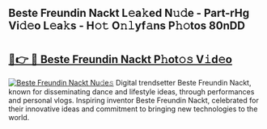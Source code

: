 ## Beste Freundin Nackt L𝚎a𝚔ed N𝚞𝚍e - Part-rHg Vi𝚍𝚎o L𝚎a𝚔s - H𝚘𝚝 O𝚗𝚕yf𝚊ns P𝚑𝚘tos 80nDD

# <h2><a href="http://kfeeute.oniu.top/?m=Beste+Freundin+Nackt">🔗👉 🔴 Beste Freundin Nackt P𝚑ot𝚘𝚜 V𝚒d𝚎o</a></h2>

[![Beste Freundin Nackt Nu𝚍e𝚜](https://i.imgur.com/0qMVB7G.gif)](http://kfeeute.oniu.top/?m=Beste+Freundin+Nackt)
Digital trendsetter Beste Freundin Nackt, known for disseminating dance and lifestyle ideas, through performances and personal vlogs. Inspiring inventor Beste Freundin Nackt, celebrated for their innovative ideas and commitment to bringing new technologies to the world.  
